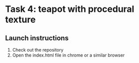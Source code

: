 # Task 4: teapot with procedural texture

## Launch instructions

1. Check out the repository
2. Open the index.html file in chrome or a similar browser